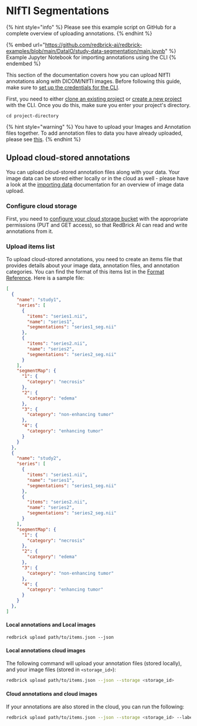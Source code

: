 # NIfTI Segmentations

{% hint style="info" %}
Please see this example script on GitHub for a complete overview of uploading annotations.
{% endhint %}

{% embed url="https://github.com/redbrick-ai/redbrick-examples/blob/main/DataIO/study-data-segmentation/main.ipynb" %}
Example Jupyter Notebook for importing annotations using the CLI
{% endembed %}

This section of the documentation covers how you can upload NIfTI annotations along with DICOM/NIfTI images. Before following this guide, make sure to [set up the credentials for the CLI](../#create-a-credentials-config).

First, you need to either [clone an existing project](../#clone-an-existing-project) or [create a new project](../#create-a-project) with the CLI. Once you do this, make sure you enter your project's directory.

```
cd project-directory
```

{% hint style="warning" %}
You have to upload your Images and Annotation files together. To add annotation files to data you have already uploaded, please see [this](broken-reference).
{% endhint %}

## Upload cloud-stored annotations

You can upload cloud-stored annotation files along with your data. Your image data can be stored either locally or in the cloud as well - please have a look at the [importing data](../importing-data/) documentation for an overview of image data upload.&#x20;

### Configure cloud storage

First, you need to [configure your cloud storage bucket](../../../importing-data/configuring-external-storage/) with the appropriate permissions (PUT and GET access), so that RedBrick AI can read and write annotations from it.

### Upload items list

To upload cloud-stored annotations, you need to create an items file that provides details about your image data, annotation files, and annotation categories. You can find the format of this items list in the [Format Reference](../../reference/annotation-format.md#items-json). Here is a sample file:

```json
[
  {
    "name": "study1",
    "series": [
      {
        "items": "series1.nii",
        "name": "series1",
        "segmentations": "series1_seg.nii"
      },
      {
        "items": "series2.nii",
        "name": "series2",
        "segmentations": "series2_seg.nii"
      }
    ],
    "segmentMap": {
      "1": {
        "category": "necrosis"
      },
      "2": {
        "category": "edema"
      },
      "3": {
        "category": "non-enhancing tumor"
      },
      "4": {
        "category": "enhancing tumor"
      }
    }
  },
  {
    "name": "study2",
    "series": [
      {
        "items": "series1.nii",
        "name": "series1",
        "segmentations": "series1_seg.nii"
      },
      {
        "items": "series2.nii",
        "name": "series2",
        "segmentations": "series2_seg.nii"
      }
    ],
    "segmentMap": {
      "1": {
        "category": "necrosis"
      },
      "2": {
        "category": "edema"
      },
      "3": {
        "category": "non-enhancing tumor"
      },
      "4": {
        "category": "enhancing tumor"
      }
    }
  },
]
```

#### Local annotations and Local images

```
redbrick upload path/to/items.json --json
```

#### Local annotations cloud images

The following command will upload your annotation files (stored locally), and your image files (stored in `<storage_id>`):

```bash
redbrick upload path/to/items.json --json --storage <storage_id>
```

#### Cloud annotations and cloud images

If your annotations are also stored in the cloud, you can run the following:

```bash
redbrick upload path/to/items.json --json --storage <storage_id> --label-storage <label_storage_id>
```

